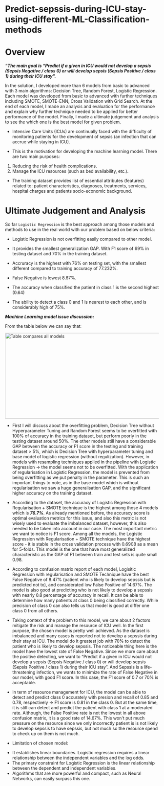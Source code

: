 # Predict-sepssis-during-ICU-stay-using-different-ML-Classification-methods

# Overview

***"The main goal is “Predict if a given in ICU would not develop a sepsis (Sepsis Negative / class 0) or will develop sepsis (Sepsis Positive / class 1) during their ICU stay”.***

In the solution, I developed more than 6 models from basic to advanced with 3 main algorithms: Decision Tree, Random Forest, Logistic Regression. Each model was developed from basic to advanced with further techniques including SMOTE, SMOTE-ENN, Cross Validation with Grid Search. 
At the end of each model, I made an analysis and evaluation for the performance and explain why further technique needed to be applied for better performance of the model. Finally, I made a ultimate judgement and analysis to see the which one is the best model for given problem. 


* Intensive Care Units (ICUs) are continually faced with the difficulty of monitoring patients for the development of sepsis (an infection that can accrue while staying in ICU).

* This is the motivation for developing the machine learning model. There are two main purposes: 

1. Reducing the risk of health complications.
2. Manage the ICU resources (such as bed availability, etc.).

* The training dataset provides list of essential attributes (features) related to: patient characteristics, diagnoses, treatments, services, hospital charges and patients socio-economic background.



# Ultimate Judgement and Analysis
So far `Logistic Regression` is the best approach among those models and methods to use in the real world with our problem based on below criteria: 
* Logistic Regression is not overfitting easily compared to other model. 

* It provides the smallest generalization GAP. With F1 score of 69% in testing dataset and 70% in the training dataset. 

* Accruracy is the highest with 76% on testing set, with the smallest different compared to training accuracy of 77.232%. 

* False Negative is lowest 8.67%. 

* The accuracy when classified the patient in class 1 is the second highest (0.64)

* The ability to detect a class 0 and 1 is nearest to each other, and is considerably high of 75%. 

***Machine Learning model issue discussion:***

From the table below we can say that: 

<img src="./Model_Comparison.png" alt="Table compares all models" style="height: 280px; width:850px;"/>

* First I will discuss about the overfitting problem, Decision Tree without Hyperparameter Tuning and Random Forest seems to be overfitted with 100% of accuracy in the training dataset, but perform poorly in the testing dataset around 50%. The other models still have a considerable GAP between the accuracy or F1 score in the testing and training dataset  > 5%, which is Decision Tree with hyperparameter tuning and base model of logistic regression (without regulization). However, in models with resampling techniques applied in the pipeline with Logistic Regression -> the model seems not to be overfitted. With the application of regularisation in Logistic Regression, the model is prevented from being overfitting as we put penalty in the parameter. This is such an important things to note, as in the base model which is without regularisation we saw a huge generalisation GAP, and the significant higher accuracy on the training dataset. 

* According to the dataset, the accuracy of Logistic Regression with Regularisation + SMOTE technique is the highest among those 4 models which is ***76.7%***. As already mentioned before, the accuracy score is optimal evaluation metrics for this issue, and also this metric is not wisely used to evaluate the imbalanced dataset, however, this also needed to be taken into account in our case. 
The most important metric we want to notice is F1 score. Among all the models, the Logistic Regression with Regularisation + SMOTE technique have the highest score - it is stable in the cross validation process with 0.6908 as a mean for 5-folds.  This model is the one that have most generalized characteristic as the GAP of F1 between train and test sets is quite small 0.98. 

* According to confusion matrix report of each model, Logisitic Regression with regularisation and SMOTE Technique have the best False Negative of 8.47% (patient who is likely to develop sepssis but is predicted not to), and considerated low False Positive of 14.67%. The model is also good at predicting who is not likely to develop a sepssis with nearly 0.8 percentage of accuracy in recall. It can be able to determine how many patients at class 0 being classified correctly. While precision of class 0 can also tells us that model is good at  differ one class 0  from all others. 
* Taking context of the problem to this model, we care about 2 factors mitigate the risk and manage the resource of ICU well. In the first purpose, the chosen model is pretty well achieved. As the dataset is imbalanced and many cases is reported not to develop a sepssis during their stay at ICU. The model do it greatest job with 70% to detect the patient who is likely to develop sepssis. The noticeable thing here is the model have the lowest rate of False Negative. Since we more care about the positive detecting, we want to “Predict if a given in ICU would not develop a sepsis (Sepsis Negative / class 0) or will develop sepsis (Sepsis Positive / class 1) during their ICU stay”. And Sepssis is a life-threatening infection, we wants to minimize the rate of False Negative in our model, with good F1 score. In this case, the F1 score of 0.7 or 70% is acceptable.
* In term of resource management for ICU, the model can be able to detect and predict class 0 accurately with presion and recall of 0.85 and 0.78, respectively -> F1 score is 0.81 in the class 0. But at the same time, it is still can detect and predict the patient with class 1 at a moderated rate. Although, the False Positive rate is not the lowest in all above confusion matrix, it is a good rate of 14.67%. This won't put much pressure on the resource since we only incorrectly patient is is not likely to develop sepssis to have sepssis, but not much so the resource spend to check up on them is not much. 

* Limitation of chosen model: 
- It establishes linear boundaries. Logistic regression requires a linear relationship between the independent variables and the log odds.
- The primary constraint for Logistic Regression is the linear relationship between the dependent and independent variables.
- Algorithms that are more powerful and compact, such as Neural Networks, can easily surpass this one.



